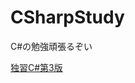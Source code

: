 # CSharpStudy
C#の勉強頑張るぞい

[独習C#第3版](https://www.amazon.co.jp/%E7%8B%AC%E7%BF%92C-%E7%AC%AC3%E7%89%88-%E3%83%8F%E3%83%BC%E3%83%90%E3%83%BC%E3%83%88%E3%83%BB%E3%82%B7%E3%83%AB%E3%83%88/dp/4798122203)
